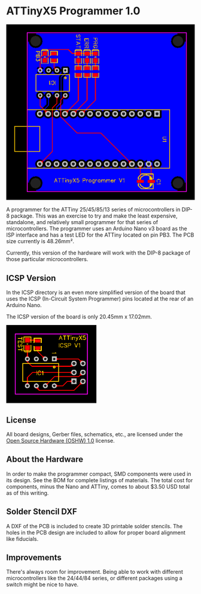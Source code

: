 # ATTinyX5 Programmer 1.0

![Enlarged PCB view](https://github.com/dmwatson/attinyx5-programmer/blob/master/V1/ATTinyX5_PCB.png)

A programmer for the ATTiny 25/45/85/13 series of microcontrollers in DIP-8 package. This was an exercise to try and make the least expensive, standalone, and relatively small programmer for that series of microcontrollers. The programmer uses an Arduino Nano v3 board as the ISP interface and has a test LED for the ATTiny located on pin PB3. The PCB size currently is 48.26mm&#xb2;.

Currently, this version of the hardware will work with the DIP-8 package of those particular microcontrollers.

## ICSP Version

In the ICSP directory is an even more simplified version of the board that uses the ICSP (In-Circuit System Programmer) pins located at the rear of an Arduino Nano.

The ICSP version of the board is only 20.45mm x 17.02mm.

![Enlarged PCB view](https://github.com/dmwatson/attinyx5-programmer/blob/master/ICSP/PCB_V1.png)

## License

All board designs, Gerber files, schematics, etc., are licensed under the [Open Source Hardware (OSHW) 1.0](https://www.oshwa.org/definition/) license.

## About the Hardware

In order to make the programmer compact, SMD components were used in its design. See the BOM for complete listings of materials. The total cost for components, minus the Nano and ATTiny, comes to about $3.50 USD total as of this writing.

## Solder Stencil DXF

A DXF of the PCB is included to create 3D printable solder stencils. The holes in the PCB design are included to allow for proper board alignment like fiducials.

## Improvements

There's always room for improvement. Being able to work with different microcontrollers like the 24/44/84 series, or different packages using a switch might be nice to have.
